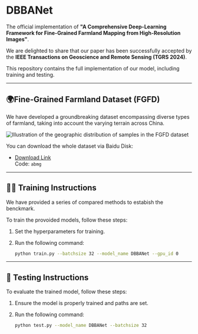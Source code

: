 # DBBANet


The official implementation of **"A Comprehensive Deep-Learning Framework for Fine-Grained Farmland Mapping from High-Resolution Images"**.

We are delighted to share that our paper has been successfully accepted by the **IEEE Transactions on Geoscience and Remote Sensing (TGRS 2024)**.

This repository contains the full implementation of our model, including training and testing.

---

## 🌍Fine-Grained Farmland Dataset (FGFD)

We have developed a groundbreaking dataset encompassing diverse types of farmland, taking into account the varying terrain across China.

![Illustration of the geographic distribution of samples in the FGFD dataset](2014_2019.png)

You can download the whole dataset via Baidu Disk:

- [Download Link](https://pan.baidu.com/s/16sA3ZejzcItAWa2JE1G6vg?pwd=abmg)  
  Code: `abmg`

---

## 🏋️‍♀️ Training Instructions

We have provided a series of compared methods to estabish the benckmark.

To train the provoided models, follow these steps:

1. Set the hyperparameters for training.
2. Run the following command:

   ```bash
   python train.py --batchsize 32 --model_name DBBANet --gpu_id 0
   
---

## 🧪 Testing Instructions

To evaluate the trained model, follow these steps:

1. Ensure the model is properly trained and paths are set.
2. Run the following command:

   ```bash
   python test.py --model_name DBBANet --batchsize 32
